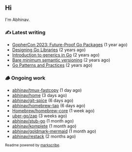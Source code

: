 ## Hi

I'm Abhinav.

### ✍️ Latest writing


- [GopherCon 2023: Future-Proof Go Packages](https://abhinavg.net/2023/09/27/future-proof-packages/) (1 year ago)
- [Designing Go Libraries](https://abhinavg.net/2022/12/06/designing-go-libraries/) (2 years ago)
- [Introduction to generics in Go](https://abhinavg.net/2022/11/23/generics-intro/) (2 years ago)
- [Bare minimum semantic versioning](https://abhinavg.net/2022/11/07/semver/) (2 years ago)
- [Go Patterns and Practices](https://abhinavg.net/2022/09/19/go-patterns-and-practices-talk/) (2 years ago)

### 🪵 Ongoing work


- [abhinav/tmux-fastcopy](https://github.com/abhinav/tmux-fastcopy) (1 day ago)
- [abhinav/home](https://github.com/abhinav/home) (3 days ago)
- [abhinav/git-spice](https://github.com/abhinav/git-spice) (6 days ago)
- [abhinav/homebrew-tap](https://github.com/abhinav/homebrew-tap) (6 days ago)
- [Homebrew/homebrew-core](https://github.com/Homebrew/homebrew-core) (1 week ago)
- [uber-go/zap](https://github.com/uber-go/zap) (3 weeks ago)
- [abhinav/stub-go](https://github.com/abhinav/stub-go) (1 month ago)
- [abhinav/komplete](https://github.com/abhinav/komplete) (1 month ago)
- [abhinav/goldmark-mermaid](https://github.com/abhinav/goldmark-mermaid) (1 month ago)
- [abhinav/restack](https://github.com/abhinav/restack) (2 months ago)

<sub>Readme powered by [markscribe](https://github.com/muesli/markscribe).</sub>

